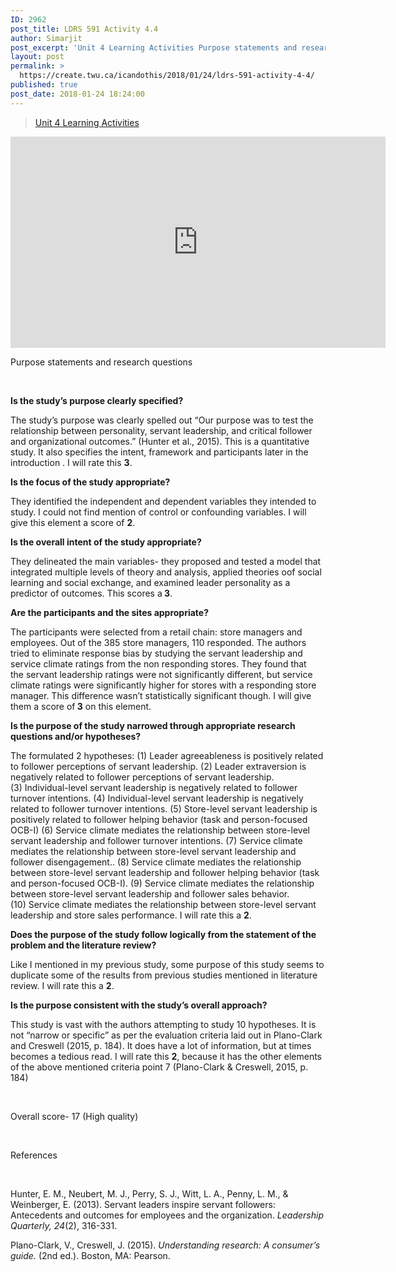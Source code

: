 ```yaml
---
ID: 2962
post_title: LDRS 591 Activity 4.4
author: Simarjit
post_excerpt: 'Unit 4 Learning Activities Purpose statements and research questions &nbsp; Is the study&rsquo;s purpose clearly specified? The study&rsquo;s purpose was clearly spelled out &ldquo;Our purpose was to test the relationship between personality, servant leadership, and critical follower and organizational outcomes.&rdquo; (Hunter et al., 2015). This is a quantitative study. It also specifies the intent, framework [&hellip;]'
layout: post
permalink: >
  https://create.twu.ca/icandothis/2018/01/24/ldrs-591-activity-4-4/
published: true
post_date: 2018-01-24 18:24:00
---
```

<blockquote class="wp-embedded-content" data-secret="ymRf13rHPq"><p><a href="https://create.twu.ca/ldrs591-sp18/unit-4-learning-activities/">Unit 4 Learning Activities</a></p></blockquote>
<p><iframe class="wp-embedded-content" sandbox="allow-scripts" security="restricted" src="https://create.twu.ca/ldrs591-sp18/unit-4-learning-activities/embed/#?secret=ymRf13rHPq" data-secret="ymRf13rHPq" width="600" height="338" title="&#8220;Unit 4 Learning Activities&#8221; &#8212; Leadership 591: Scholarly Inquiry" frameborder="0" marginwidth="0" marginheight="0" scrolling="no"></iframe></p>
<p>Purpose statements and research questions</p>
<p>&nbsp;</p>
<p><strong>Is the study’s purpose clearly specified?</strong></p>
<p>The study&#8217;s purpose was clearly spelled out &#8220;Our purpose was to test the relationship between personality, servant leadership, and critical follower and organizational outcomes.&#8221; (Hunter et al., 2015). This is a quantitative study. It also specifies the intent, framework and participants later in the introduction . I will rate this <strong>3</strong>.</p>
<p><strong>Is the focus of the study appropriate?</strong></p>
<p>They identified the independent and dependent variables they intended to study. I could not find mention of control or confounding variables. I will give this element a score of <strong>2</strong>.</p>
<p><strong>Is the overall intent of the study appropriate?</strong></p>
<p>They delineated the main variables- they proposed and tested a model that integrated multiple levels of theory and analysis, applied theories oof social learning and social exchange, and examined leader personality as a predictor of outcomes. This scores a<strong> 3</strong>.</p>
<p><strong>Are the participants and the sites appropriate?</strong></p>
<p>The participants were selected from a retail chain: store managers and employees. Out of the 385 store managers, 110 responded. The authors tried to eliminate response bias by studying the servant leadership and service climate ratings from the non responding stores. They found that the servant leadership ratings were not significantly different, but service climate ratings were significantly higher for stores with a responding store manager. This difference wasn&#8217;t statistically significant though. I will give them a score of<strong> 3</strong> on this element.</p>
<p><strong>Is the purpose of the study narrowed through appropriate research questions and/or hypotheses?</strong></p>
<p>The formulated 2 hypotheses: (1) Leader agreeableness is positively related to follower perceptions of servant leadership. (2) Leader extraversion is negatively related to follower perceptions of servant leadership. (3) Individual-level servant leadership is negatively related to follower turnover intentions. (4) Individual-level servant leadership is negatively related to follower turnover intentions. (5) Store-level servant leadership is positively related to follower helping behavior (task and person-focused OCB-I) (6) Service climate mediates the relationship between store-level servant leadership and follower turnover intentions. (7) Service climate mediates the relationship between store-level servant leadership and follower disengagement.. (8) Service climate mediates the relationship between store-level servant leadership and follower helping behavior (task and person-focused OCB-I). (9) Service climate mediates the relationship between store-level servant leadership and follower sales behavior. (10) Service climate mediates the relationship between store-level servant leadership and store sales performance. I will rate this a <strong>2</strong>.</p>
<p><strong>Does the purpose of the study follow logically from the statement of the problem and the literature review?</strong></p>
<p>Like I mentioned in my previous study, some purpose of this study seems to duplicate some of the results from previous studies mentioned in literature review. I will rate this a <strong>2</strong>.</p>
<p><strong>Is the purpose consistent with the study’s overall approach?</strong></p>
<p>This study is vast with the authors attempting to study 10 hypotheses. It is not &#8220;narrow or specific&#8221; as per the evaluation criteria laid out in Plano-Clark and Creswell (2015, p. 184). It does have a lot of information, but at times becomes a tedious read. I will rate this <strong>2</strong>, because it has the other elements of the above mentioned criteria point 7 (Plano-Clark &amp; Creswell, 2015, p. 184)</p>
<p>&nbsp;</p>
<p>Overall score- 17 (High quality)</p>
<p>&nbsp;</p>
<p>References</p>
<p>&nbsp;</p>
<p>Hunter, E. M., Neubert, M. J., Perry, S. J., Witt, L. A., Penny, L. M., &amp; Weinberger, E. (2013). Servant leaders inspire servant followers: Antecedents and outcomes for employees and the organization. <em>Leadership Quarterly, 24</em>(2), 316-331.</p>
<p>Plano-Clark, V., Creswell, J. (2015). <em>Understanding research: A consumer&#8217;s guide.</em> (2nd ed.). Boston, MA: Pearson.</p>